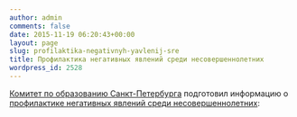 ```yaml
---
author: admin
comments: false
date: 2015-11-19 06:20:43+00:00
layout: page
slug: profilaktika-negativnyh-yavlenij-sre
title: Профилактика негативных явлений среди несовершеннолетних
wordpress_id: 2528
---
```


[Комитет по образованию Санкт-Петербурга](http://k-obr.spb.ru/) подготовил информацию о [профилактике негативных явлений среди несовершеннолетних](http://k-obr.spb.ru/page/632):


